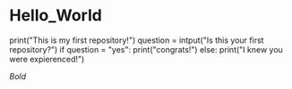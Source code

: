 # Hello_World
print("This is my first repository!")
question = intput("Is this your first repository?")
if question = "yes":
  print("congrats!")
else: 
  print("I knew you were expierenced!")

*Bold*
